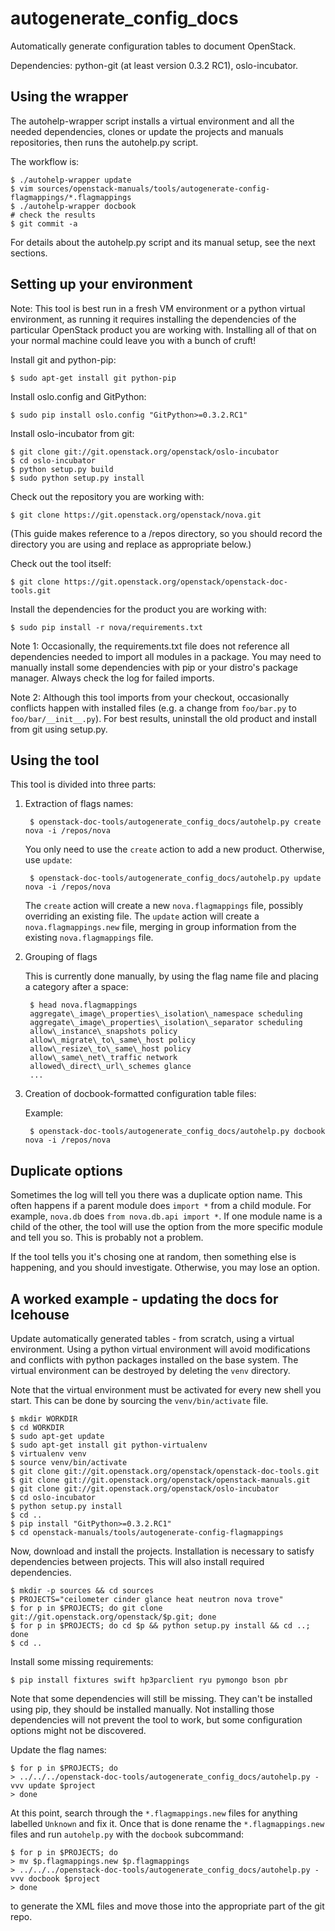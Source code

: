 autogenerate_config_docs
========================

Automatically generate configuration tables to document OpenStack.


Dependencies: python-git (at least version 0.3.2 RC1), oslo-incubator.

Using the wrapper
-----------------

The autohelp-wrapper script installs a virtual environment and all the needed
dependencies, clones or update the projects and manuals repositories, then runs
the autohelp.py script.

The workflow is:

    $ ./autohelp-wrapper update
    $ vim sources/openstack-manuals/tools/autogenerate-config-flagmappings/*.flagmappings
    $ ./autohelp-wrapper docbook
    # check the results
    $ git commit -a

For details about the autohelp.py script and its manual setup, see the next
sections.

Setting up your environment
---------------------------

Note: This tool is best run in a fresh VM environment or a python virtual
environment, as running it requires installing the dependencies of the
particular OpenStack product you are working with. Installing all of that on
your normal machine could leave you with a bunch of cruft!

Install git and python-pip:

    $ sudo apt-get install git python-pip

Install oslo.config and GitPython:

    $ sudo pip install oslo.config "GitPython>=0.3.2.RC1"

Install oslo-incubator from git:

    $ git clone git://git.openstack.org/openstack/oslo-incubator
    $ cd oslo-incubator
    $ python setup.py build
    $ sudo python setup.py install

Check out the repository you are working with:

    $ git clone https://git.openstack.org/openstack/nova.git

(This guide makes reference to a /repos directory, so you should
record the directory you are using and replace as appropriate below.)

Check out the tool itself:

    $ git clone https://git.openstack.org/openstack/openstack-doc-tools.git

Install the dependencies for the product you are working with:

    $ sudo pip install -r nova/requirements.txt

Note 1: Occasionally, the requirements.txt file does not reference all
dependencies needed to import all modules in a package. You may need
to manually install some dependencies with pip or your distro's
package manager. Always check the log for failed imports.

Note 2: Although this tool imports from your checkout, occasionally
conflicts happen with installed files (e.g. a change from `foo/bar.py`
to `foo/bar/__init__.py`). For best results, uninstall the old product
and install from git using setup.py.


Using the tool
--------------

This tool is divided into three parts:

1. Extraction of flags names:

        $ openstack-doc-tools/autogenerate_config_docs/autohelp.py create nova -i /repos/nova

    You only need to use the `create` action to add a new product.
    Otherwise, use `update`:

        $ openstack-doc-tools/autogenerate_config_docs/autohelp.py update nova -i /repos/nova

    The `create` action will create a new `nova.flagmappings` file,
    possibly overriding an existing file. The `update` action will
    create a `nova.flagmappings.new` file, merging in group
    information from the existing `nova.flagmappings` file.

2. Grouping of flags

   This is currently done manually, by using the flag name file and placing
   a category after a space:

        $ head nova.flagmappings
        aggregate\_image\_properties\_isolation\_namespace scheduling
        aggregate\_image\_properties\_isolation\_separator scheduling
        allow\_instance\_snapshots policy
        allow\_migrate\_to\_same\_host policy
        allow\_resize\_to\_same\_host policy
        allow\_same\_net\_traffic network
        allowed\_direct\_url\_schemes glance
        ...

3. Creation of docbook-formatted configuration table files:

   Example:

        $ openstack-doc-tools/autogenerate_config_docs/autohelp.py docbook nova -i /repos/nova


Duplicate options
-----------------

Sometimes the log will tell you there was a duplicate option name.
This often happens if a parent module does `import *` from a child
module. For example, `nova.db` does `from nova.db.api import *`.
If one module name is a child of the other, the tool will use the
option from the more specific module and tell you so. This is
probably not a problem.

If the tool tells you it's chosing one at random, then something
else is happening, and you should investigate. Otherwise, you may
lose an option.

A worked example - updating the docs for Icehouse
-------------------------------------------------

Update automatically generated tables - from scratch, using a virtual
environment. Using a python virtual environment will avoid modifications and
conflicts with python packages installed on the base system. The virtual
environment can be destroyed by deleting the `venv` directory.

Note that the virtual environment must be activated for every new shell you
start. This can be done by sourcing the `venv/bin/activate` file.

    $ mkdir WORKDIR
    $ cd WORKDIR
    $ sudo apt-get update
    $ sudo apt-get install git python-virtualenv
    $ virtualenv venv
    $ source venv/bin/activate
    $ git clone git://git.openstack.org/openstack/openstack-doc-tools.git
    $ git clone git://git.openstack.org/openstack/openstack-manuals.git
    $ git clone git://git.openstack.org/openstack/oslo-incubator
    $ cd oslo-incubator
    $ python setup.py install
    $ cd ..
    $ pip install "GitPython>=0.3.2.RC1"
    $ cd openstack-manuals/tools/autogenerate-config-flagmappings

Now, download and install the projects. Installation is necessary to satisfy
dependencies between projects. This will also install required dependencies.

    $ mkdir -p sources && cd sources
    $ PROJECTS="ceilometer cinder glance heat neutron nova trove"
    $ for p in $PROJECTS; do git clone git://git.openstack.org/openstack/$p.git; done
    $ for p in $PROJECTS; do cd $p && python setup.py install && cd ..; done
    $ cd ..

Install some missing requirements:

    $ pip install fixtures swift hp3parclient ryu pymongo bson pbr

Note that some dependencies will still be missing. They can't be installed using
pip, they should be installed manually. Not installing those dependencies will
not prevent the tool to work, but some configuration options might not be
discovered.

Update the flag names:

    $ for p in $PROJECTS; do
    > ../../../openstack-doc-tools/autogenerate_config_docs/autohelp.py -vvv update $project
    > done

At this point, search through the `*.flagmappings.new` files for anything
labelled `Unknown` and fix it. Once that is done rename the `*.flagmappings.new`
files and run `autohelp.py` with the `docbook` subcommand:

    $ for p in $PROJECTS; do
    > mv $p.flagmappings.new $p.flagmappings
    > ../../../openstack-doc-tools/autogenerate_config_docs/autohelp.py -vvv docbook $project
    > done

to generate the XML files and move those into the appropriate part of
the git repo.
